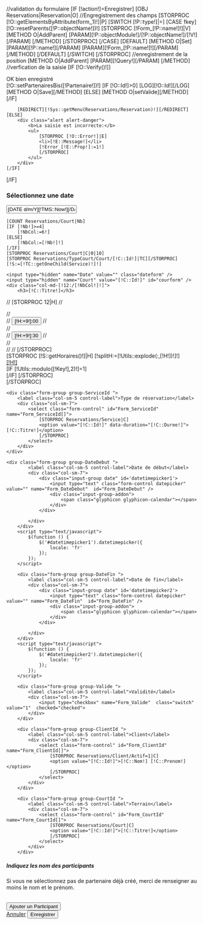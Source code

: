 //validation du formulaire
[IF [!action!]=Enregistrer]
    [OBJ Reservations|Reservation|O]
    //Engregistrement des champs
    [STORPROC [!O::getElementsByAttribute(form,,1)!]|P]
        [SWITCH [!P::type!]|=]
            [CASE fkey]
                [!O::resetParents([!P::objectName!])!]
                [STORPROC [!Form_[!P::name!]!]|V]
                    [METHOD O|AddParent]
                        [PARAM][!P::objectModule!]/[!P::objectName!]/[!V!][/PARAM]
                    [/METHOD]
                [/STORPROC]
            [/CASE]
            [DEFAULT]
                [METHOD O|Set]
                    [PARAM][!P::name!][/PARAM]
                    [PARAM][!Form_[!P::name!]!][/PARAM]
                [/METHOD]
            [/DEFAULT]
        [/SWITCH]
    [/STORPROC]
    //enregistrement de la position
    [METHOD O|AddParent]
        [PARAM][!Query!][/PARAM]
    [/METHOD]
    //verfication de la saisie
    [IF [!O::Verify()!]]
        <div class="alert alert-success">OK bien enregistré</div>
        [!O::setPartenairesBis([!Partenaire!])!]
        [IF [!O::Id!]>0]
[LOG][!O::Id!][/LOG]
            [METHOD O|Save][/METHOD]
        [ELSE]
            [METHOD O|setValide][/METHOD]
        [/IF]

        [REDIRECT][!Sys::getMenu(Reservations/Reservation)!][/REDIRECT]
    [ELSE]
        <div class="alert alert-danger">
            <b>La saisie est incorrecte:</b>
            <ul>
                [STORPROC [!O::Error!]|E]
                <li>[!E::Message!]</li>
                [!Error_[!E::Prop!]:=1!]
                [/STORPROC]
            </ul>
        </div>
    [/IF]
[/IF]




<div class="row">
    <div class="col-md-12">
        <h3>Sélectionnez une date</h3>
        <div id="datepicker-wrap" class="input-group date">
            <input type="text" class="form-control" id="datepicker" value="[DATE d/m/Y][!TMS::Now!][/DATE]"><span class="input-group-addon"><i class="glyphicon glyphicon-th"></i></span>
        </div>
    </div>
</div>

<script>
$('#datepicker-wrap').datepicker({
    format:"dd/mm/yyyy",
    language: "fr"
}).on('changeDate',onChangeDate);

function onChangeDate(e) {

    console.log('change date',e);
    $.ajax({
        url: "/[!Query!]/getDispo.json",
        data: {
            date: (e)?Math.floor(new Date(e.date).getTime()/1000):Math.floor(new Date().getTime()/1000)
        },
        method: 'POST'
    }).done(function (response) {
        //mise à jour des cours
        $('.horaire-tennis').removeClass('disabled');
        $('.horaire-tennis').removeClass('warning');

        $('.horaire-wrapper:last-child .horaire-tennis').addClass('warning');
        console.log('RESPONSE',response);

        for ( var r in response.data){
            if(response.data[r].HeureFin == 0) response.data[r].HeureFin = 24;
            for (var j=response.data[r].HeureDebut; j<=response.data[r].HeureFin; j++ ){
                console.log('test time', r, j ,parseInt(response.data[r].HeureDebut),parseInt(response.data[r].MinuteDebut),'FIN',parseInt(response.data[r].HeureFin),parseInt(response.data[r].MinuteFin));
                //calcul 30 min avant
                if (parseInt(response.data[r].MinuteDebut)==0){
                    $('#date-' + response.data[r].Court + '-' + (parseInt(response.data[r].HeureDebut)-1) + '-30').addClass('warning');
                }else $('#date-' + response.data[r].Court + '-' + parseInt(response.data[r].HeureDebut) + '-00').addClass('warning');

                if ( (j==parseInt(response.data[r].HeureDebut) && parseInt(response.data[r].MinuteDebut)==0 )
                        || (j<parseInt(response.data[r].HeureFin)&&j>parseInt(response.data[r].HeureDebut))
                        || (j==parseInt(response.data[r].HeureFin) && parseInt(response.data[r].MinuteFin)==30)) {
                    console.log('desactivation '+'#date-' + response.data[r].Court + '-' + parseInt(j) + '-00')
                    $('#date-' + response.data[r].Court + '-' + parseInt(j) + '-00').addClass('disabled');
                }
                if (j < parseInt(response.data[r].HeureFin)){
                    console.log('desactivation '+'#date-' + response.data[r].Court + '-' + parseInt(j) + '-30')
                    $('#date-'+response.data[r].Court+'-'+parseInt(j)+'-30').addClass('disabled');
                }
            }
        }
    }).fail(function (reponse){
        console.log('erreur ajax',reponse);
    });

    //Mise à jour de la date
    var today = new Date();
    today.setHours(0);
    today.setMinutes(0);
    today.setSeconds(0);
    console.log('DATE '+Math.floor(today.getTime()/1000));
    $('.dateform').val((e)?Math.floor(new Date(e.date).getTime()/1000):Math.floor(today.getTime()/1000));
}
$(function () {
    onChangeDate();
});
</script>
<div class="row">

    [COUNT Reservations/Court|Nb]
    [IF [!Nb!]>=4]
        [!NbCol:=6!]
    [ELSE]
        [!NbCol:=[!Nb!]!]
    [/IF]
    [STORPROC Reservations/Court|C|0|10]
    [STORPROC Reservations/TypeCourt/Court/[!C::Id!]|TC][/STORPROC]
    [!S:=[!TC::getOneChild(Service)!]!]

    <input type="hidden" name="Date" value="" class="dateform" />
    <input type="hidden" name="Court" value="[!C::Id!]" id="courform" />
    <div class="col-md-[!12:/[!NbCol!]!]">
        <h3>[!C::Titre!]</h3>
//        [STORPROC 12|H]
//           <div class="row">
//                <div class="col-xs-6 horaire-wrapper left">
//                    <input type="submit" class="horaire-tennis" id="date-[!C::Id!]-[!H:+9!]-00" name="HeureDebut" value="[!H:+9!]:00" />
 //               </div>
 //               <div class="col-xs-6 horaire-wrapper right">
 //                   <input type="submit" class="horaire-tennis" id="date-[!C::Id!]-[!H:+9!]-30" name="HeureDebut" value="[!H:+9!]:30" />
 //               </div>
 //           </div>
//
//        [/STORPROC]
        <div class="row">
        [STORPROC [!S::getHoraires()!]|H]
            [!splitH:=[!Utils::explode(:,[!H!])!]!]
            <div class="col-xs-6 horaire-wrapper">
                <a class="horaire-tennis" id="date-[!C::Id!]-[!splitH::0!]-[!splitH::1!]" name="HeureDebut" href="#form-resa" onclick="setResa('[!splitH::0!]','[!splitH::1!]',[!C::Id!])">[!H!]</a>
            </div>
            [IF [!Utils::modulo([!Key!],2)!]=1]
            </div>
            <div class="row">
            [/IF]
        [/STORPROC]
        </div>
    </div>
    [/STORPROC]
    <script>
        function setResa(heure,minute,court){
            //sélection du court
            $('#Form_CourtId').val(court);
            //défintion de la date
            var datedeb = $('#datepicker').val();
            $('#datetimepicker1 input').val(datedeb+' '+heure+':'+minute);
            $('#datetimepicker2 input').val(datedeb+' '+(parseInt(heure)+1)+':'+minute);
            //définition du client
            $('#Form_ClientId').val(10);
            //définition de la durée
            $('#Form_ServiceId').val(2);
        }
    </script>
</div>
<style>
    @media screen and (min-width: 768px) {
        .modal-dialog {
            width: [!NbCol:*2!]0%;
        }
    }
</style>
<form method="post" id="form-form" class="standard">
<div id="form-resa">

    <div class="form-group group-ServiceId ">
        <label class="col-sm-5 control-label">Type de réservation</label>
        <div class="col-sm-7">
            <select class="form-control" id="Form_ServiceId" name="Form_ServiceId[]">
                [STORPROC Reservations/Service|C]
                <option value="[!C::Id!]" data-duration="[!C::Duree!]">[!C::Titre!]</option>
                [/STORPROC]
            </select>
        </div>
    </div>

    <div class="form-group group-DateDebut ">
            <label class="col-sm-5 control-label">Date de début</label>
            <div class="col-sm-7">
                <div class="input-group date" id='datetimepicker1'>
                    <input type="text" class="form-control datepicker" value="" name="Form_DateDebut"  id="Form_DateDebut" />
                    <div class="input-group-addon">
                        <span class="glyphicon glyphicon-calendar"></span>
                    </div>
                </div>

            </div>
        </div>
        <script type="text/javascript">
            $(function () {
                $('#datetimepicker1').datetimepicker({
                    locale: 'fr'
                });
            });
        </script>

        <div class="form-group group-DateFin ">
            <label class="col-sm-5 control-label">Date de fin</label>
            <div class="col-sm-7">
                <div class="input-group date" id='datetimepicker2'>
                    <input type="text" class="form-control datepicker" value="" name="Form_DateFin"  id="Form_DateFin" />
                    <div class="input-group-addon">
                        <span class="glyphicon glyphicon-calendar"></span>
                    </div>
                </div>

            </div>
        </div>
        <script type="text/javascript">
            $(function () {
                $('#datetimepicker2').datetimepicker({
                    locale: 'fr'
                });
            });
        </script>

        <div class="form-group group-Valide ">
            <label class="col-sm-5 control-label">Validité</label>
            <div class="col-sm-7">
                <input type="checkbox" name="Form_Valide"  class="switch" value="1"  checked="checked">
            </div>
        </div>

        <div class="form-group group-ClientId ">
            <label class="col-sm-5 control-label">Client</label>
            <div class="col-sm-7">
                <select class="form-control" id="Form_ClientId" name="Form_ClientId[]">
                    [STORPROC Reservations/Client/Actif=1|C]
                    <option value="[!C::Id!]">[!C::Nom!] [!C::Prenom!]</option>
                    [/STORPROC]
                </select>
            </div>
        </div>

        <div class="form-group group-CourtId ">
            <label class="col-sm-5 control-label">Terrain</label>
            <div class="col-sm-7">
                <select class="form-control" id="Form_CourtId" name="Form_CourtId[]">
                    [STORPROC Reservations/Court|C]
                    <option value="[!C::Id!]">[!C::Titre!]</option>
                    [/STORPROC]
                </select>
            </div>
        </div>

</div>
<h5>Indiquez les nom des participants</h5>
<div class="form-inline" id="Partenaires">
    <p class="precision">Si vous ne sélectionnez pas de partenaire déjà créé, merci de renseigner au moins le nom et le prénom.</p>
</div>
<br />
<button type="submit" class="btn btn-default" id="PartenaireAjout"><span class="glyphicon glyphicon-plus"></span>Ajouter un Participant</button>
<script>
    //valeurs par défaut
    var datenow = new Date();
    $('#Form_DateDebut').val(pad2(datenow.getUTCDate())+'/'+pad2(datenow.getUTCMonth()+1)+'/'+pad2(datenow.getUTCFullYear())+' '+pad2(datenow.getHours())+':'+pad2(0));
    $('#Form_DateFin').val(pad2(datenow.getUTCDate())+'/'+pad2(datenow.getUTCMonth()+1)+'/'+pad2(datenow.getUTCFullYear())+' '+pad2(datenow.getHours()+1)+':'+pad2(0));

    function pad2(number) {
        return (number < 10 ? '0' : '') + number
    }

    $('#Form_ServiceId').on('click',function () {
        var duration = $('#Form_ServiceId option:selected') ? $('#Form_ServiceId option:selected').attr('data-duration'):0;
        //calcul de la date de fin
        Date.prototype.fromString = function(str, ddmmyyyy) {
            var m = str.match(/(\d+)(-|\/)(\d+)(?:-|\/)(?:(\d+)\s+(\d+):(\d+)(?::(\d+))?(?:\.(\d+))?)?/);
            console.log('regexp',m);
            if(m[2] == "/"){
                if(ddmmyyyy === false)
                    return new Date(+m[4], +m[1] - 1, +m[3], m[5] ? +m[5] : 0, m[6] ? +m[6] : 0, m[7] ? +m[7] : 0, m[8] ? +m[8] * 100 : 0);
                return new Date(+m[4], +m[3] - 1, +m[1], m[5] ? +m[5] : 0, m[6] ? +m[6] : 0, m[7] ? +m[7] : 0, m[8] ? +m[8] * 100 : 0);
            }
            return new Date(+m[1], +m[3] - 1, +m[4], m[5] ? +m[5] : 0, m[6] ? +m[6] : 0, m[7] ? +m[7] : 0, m[8] ? +m[8] * 100 : 0);
        }

        var datedebut = new Date();
        datedebut = datedebut.fromString($('#Form_DateDebut').val());
        datedebut.setMinutes(datedebut.getMinutes()+duration);
        if (datedebut.getHours()<4)datedebut.setUTCDate(datedebut.getUTCDate()+1);
        console.log('date debut',datedebut);
        $('#Form_DateFin').val(pad2(datedebut.getUTCDate())+'/'+pad2(datedebut.getUTCMonth()+1)+'/'+pad2(datedebut.getUTCFullYear())+' '+pad2(datedebut.getHours())+':'+pad2(datedebut.getMinutes()));
        console.log('date debut',datedebut);
    });
    $('#PartenaireAjout').on('click',addPartenaire);
    var partenaire= 0;
    function addPartenaire(e,nom,email,prenom) {
        [IF [!Co::Capacite!]]
        [!Part:=[!Co::Capacite!]-1!]
        if(partenaire >= [!Part!]) return false;
        if(partenaire == [!Part!] - 1) $('#PartenaireAjout').hide();
        [/IF]
        if (!nom)nom='';
        if (!email)email='';
        if (!prenom)prenom='';
        if (e)
            e.preventDefault();
        partenaire++;
        console.log('Ajout partenaire',partenaire);
        $('<div id="partenaire-'+partenaire+'" class="partenaire-wrapper" style="overflow: hidden;">'+
            '<h5>Paticipant '+partenaire+'</h5>'+
            '<div class="form-group">'+
            '<label class="sr-only" for="partenaireEmail'+partenaire+'">Email address</label>'+
            '<input type="email" class="form-control" id="partenaireEmail'+partenaire+'" placeholder="Adresse email" name="Partenaire['+partenaire+'][Email]" value="'+email+'" />'+
            '</div><br/>'+
            '<div class="form-group">'+
            '<label class="sr-only" for="partenaireNom'+partenaire+'">Nom</label>'+
            '<input type="text" class="form-control" id="partenaireNom'+partenaire+'" placeholder="Nom" name="Partenaire['+partenaire+'][Nom]" value="'+nom+'" />'+
            '</div>'+
            '<div class="form-group">'+
            '<label class="sr-only" for="partenaireNom'+partenaire+'">Prenom</label>'+
            '<input type="text" class="form-control" id="partenairePrenom'+partenaire+'" placeholder="Prenom" name="Partenaire['+partenaire+'][Prenom]" value="'+prenom+'" />'+
            '</div>'+

            '<span style="color: #fff;"> OU </span>'+
            '<div class="form-group">'+
            '<label class="sr-only" for="partenaireNom'+partenaire+'">Membre</label>'+
            '<select class="form-control" id="partenaireNom'+partenaire+'" placeholder="Nom" name="Partenaire['+partenaire+'][Client]">'+
            '       <option value="">-- Liste des partenaires enregistrés --</option>'+
//                        [STORPROC Reservations/Client/Actif=1|C|0|500|Nom|ASC]
//                            [IF [!C::Id!]!=[!Client::Id!]]
//                        '<option value="[!C::Id!]">[!C::Nom!] [!C::Prenom!]</option>'+
//                            [/IF]
//                        [/STORPROC]
            [STORPROC Reservations/Client/10/Partenaire|P|0|500|Nom|ASC]
        '<option value="[!P::Id!]">[!P::Nom!] [!P::Prenom!]</option>'+
        [/STORPROC]

        '</select>'+
        '</div>'+

        '<div class="form-group pull-right">'+
        '<a class="btn btn-danger PartenaireSupp" onclick="suppPartenaire(this)"><span class="glyphicon glyphicon-minus"></span></a>'+
        '</div>'+
        '</div>').appendTo('#Partenaires');
    }
    function suppPartenaire(el) {
        console.log('supp partenaire',partenaire);
        $('#partenaire-'+partenaire).detach();
        partenaire--;
        $('#PartenaireAjout').show();
    }
    $(
        function () {
            [IF [!Partenaire!]]
            [STORPROC [!Partenaire!]|P]
            addPartenaire(null, '[!P::Nom!]', '[!P::Email!]', '[!P::Prenom!]');
            [/STORPROC]
            [ELSE]
            addPartenaire();
            [/IF]
        }
    );
</script>
    <div class="btn-group" role="group">
        <a  class="btn btn-danger" data-dismiss="modal" id="form-annuler" href="/GestionReservation">Annuler</a>
        <input type="submit" class="btn btn-success" data-form="" id="form-save" value="Enregistrer" name="action"/>
    </div>

</form>
